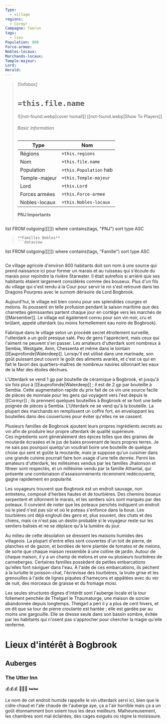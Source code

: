 ```yaml
---
Type:
  - village
regions:
  - Cormyr
Campagne: faerun
tags:
  - lieu
Population: 800
Force-armee: 
Nobles-locaux: 
Marchands-locaux: 
Temple-majeur: 
Lord: 
Herald:
---
```


> [!infobox]
> # `=this.file.name`
> ![[not-found.webp|cover hsmall]]
> [[not-found.webp|Show To Players]]
> ###### Basic Information
> Type |  Nom |
> ---|---|
> Régions | `=this.regions`|
> Nom | `=this.file.name ` |
> Population | `=this.Population` hab |
> Temple-majeur | `=this.Temple-majeur` |
> Lord | `=this.Lord` |
> Forces armées | `=this.Force-armee` |
> Nobles-locaux | `=this.Nobles-locaux ` |
> **PNJ Importants**
>  ```dataview
list FROM outgoing([[]])
where contains(tags, "PNJ")
sort type ASC
>```
> **Familles Nobles**
> ```dataview
list FROM outgoing([[]])
where contains(tags, "Famille")
sort type ASC
>```


Ce village agricole d'environ 800 habitants doit son nom à une source qui prend naissance ici pour former un marais et au ruisseau qui s'écoule du marais pour rejoindre la rivière Starwater. Il était autrefois si arriéré que ses habitants étaient largement considérés comme des bouseux. Plus d'un fils du village qui s'est rendu à la Cour pour servir le roi s'est retrouvé dans les Dragons Pourpres avec le surnom dérisoire de Lord Bogbrook.

Aujourd'hui, le village est bien connu pour ses splendides courges et melons. Ils poussent en telle profusion pendant la saison maritime que des charrettes gémissantes partent chaque jour en cortège vers les marchés de [[Marsember]]. Le village est également connu pour son vin noir, cru et brûlant, appelé utterdark (ou moins formellement eau noire de Bogbrook).

Fabriqué dans le village selon un procédé secret étroitement surveillé, l'utterdark a un goût presque salé. Peu de gens l'apprécient, mais ceux qui l'aiment ne peuvent s'en passer. Les amateurs d'utterdark sont nombreux à Sembia, Westgate, Amn, Chessenta et même dans le lointain [[Eauprofonde|Waterdeep]]. Lorsqu'il est utilisé dans une marinade, son goût puissant peut couvrir le goût des aliments avariés, et c'est ce qui en fait le favori des quartiers-maîtres de nombreux navires sillonnant les eaux de la Mer des étoiles déchues.

L'Utterdark se vend 1 gp par bouteille de céramique à Bogbrook, et jusqu'à six fois plus à [[Eauprofonde|Waterdeep]] ; il est de 2 gp par bouteille à Sembia. Cette augmentation rapide du prix fait de ce vin une source facile de pièces de monnaie pour les gens qui voyagent vers l'est depuis le [[Cormyr]] ; ils prennent quelques bouteilles à Bogbrook et se font une belle poignée de pièces à Sembia. L'Utterdark ne se vend qu'à la bouteille. La plupart des marchands en remplissent un coffre fort, en enveloppant les bouteilles dans des couvertures pour éviter qu'elles ne se cassent.

Plusieurs familles de Bogbrook ajoutent leurs propres ingrédients secrets au vin afin de produire leur propre utterdark de qualité supérieure.  
Ces ingrédients sont généralement des épices telles que des graines de moutarde écrasées et le jus de baies provenant de leurs propres terres. Je ne sais pas pourquoi quelqu'un voudrait boire une bouteille de quelque chose qui sent et goûte la moutarde, mais je suppose qu'un cuisinier dans une grande cuisine pourrait faire bon usage d'une telle denrée. Parmi les amateurs d'utterdark, les millésimes vendus par les familles Jhalonson et Ittreer sont respectés, et un millésime vendu par la famille Athantal, qui présente une combinaison d'assaisonnements récemment redécouverte, gagne rapidement en popularité.

Les voyageurs trouvent que Bogbrook est un endroit sauvage, non entretenu, composé d'herbes hautes et de tourbières. Des chemins boueux serpentent et sillonnent le marais, et les sentiers sûrs sont marqués par des poteaux. Il convient de noter que les poteaux penchés indiquent un endroit où le pied n'est pas sûr et où le poteau s'enfonce dans la boue. Les tourbières ont déjà englouti des gens et, plus souvent, des chats et des chiens, mais ce n'est pas un destin probable si le voyageur reste sur les sentiers balisés et ne se déplace qu'à la lumière du jour.

Au milieu de cette désolation se dressent les maisons humides des villageois. La plupart d'entre elles sont couvertes d'un toit de pierre, de planches et de gazon, et bordées de terre plantée de tomates et de melons, de sorte que chaque maison ressemble à une colline de jardin. Autour de chaque maison, il y a un champ de melons et une ou plusieurs tourbières de canneberges. Certaines familles possèdent de petites embarcations qu'elles font naviguer dans l'eau. À l'aide de ces embarcations, ils pêchent à la turlutte le poisson-chat, l'écrevisse des tourbières, la truite grise et les grenouilles à l'aide de lignes piquées d'hameçons et appâtées avec du ver de nuit, des morceaux de graisse et du fromage moisi.

Les seules structures dignes d'intérêt sont l'auberge locale et la tour follement penchée de Thelgarl le Thaumaturge, une maison de sorcier abandonnée depuis longtemps. Thelgarl a péri il y a plus de cent hivers, et on dit que sa tour de pierre croulante est hantée ; elle est gardée par au moins une gargouille. Elle se dresse seule dans son bassin sombre, évitée par les habitants qui n'osent pas s'approcher pour chercher la magie qu'elle renferme.

# Lieux d'intérêt à Bogbrook

## Auberges

### The Utter Inn
💰💰💰
🍺🍺🍺
🛏️🛏️

Le nom de cet endroit humide rappelle le vin utterdark servi ici, bien que le cidre chaud et l'ale chaude de l'auberge aye, ça a l'air horrible mais ça a un goût étonnamment bon soient tous les deux meilleurs. Malheureusement, les chambres sont mal éclairées, des cages exiguës où règne la moisissure.